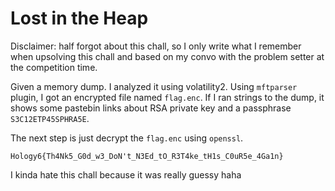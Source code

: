 # Lost in the Heap

Disclaimer: half forgot about this chall, so I only write what I remember when upsolving this chall and based on my convo with the problem setter at the competition time.

Given a memory dump. I analyzed it using volatility2. Using `mftparser` plugin, I got an encrypted file named `flag.enc`. If I ran strings to the dump, it shows some pastebin links about RSA private key and a passphrase `S3C12ETP45SPHRA5E`.

The next step is just decrypt the `flag.enc` using `openssl`.

```
Hology6{Th4Nk5_G0d_w3_DoN't_N3Ed_tO_R3T4ke_tH1s_C0uR5e_4Ga1n}
```

I kinda hate this chall because it was really guessy haha